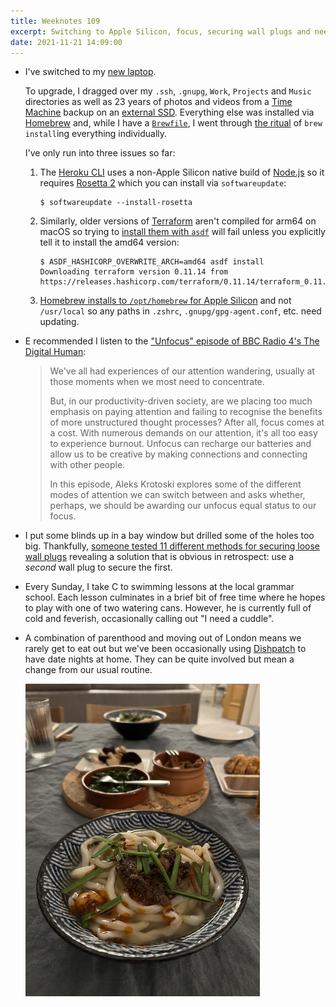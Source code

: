 ```yaml
---
title: Weeknotes 109
excerpt: Switching to Apple Silicon, focus, securing wall plugs and needing a cuddle.
date: 2021-11-21 14:09:00
---
```

-   I've switched to my [new laptop](https://www.apple.com/uk/macbook-pro-14-and-16/).

    To upgrade, I dragged over my `.ssh`, `.gnupg`, `Work`, `Projects` and `Music` directories as well as 23 years of photos and videos from a [Time Machine](https://support.apple.com/en-us/HT201250) backup on an [external SSD](https://www.samsung.com/semiconductor/minisite/ssd/product/portable/t5/). Everything else was installed via [Homebrew](https://brew.sh) and, while I have a [`Brewfile`](https://github.com/Homebrew/homebrew-bundle), I went through [the ritual](https://konmari.com/marie-kondo-rules-of-tidying-sparks-joy/) of `brew install`ing everything individually.

    I've only run into three issues so far:

    1.  The [Heroku CLI](https://devcenter.heroku.com/articles/heroku-cli#apple-silicon-issues) uses a non-Apple Silicon native build of [Node.js](https://nodejs.org/en/) so it requires [Rosetta 2](https://support.apple.com/en-us/HT211861) which you can install via `softwareupdate`:

        ```console
        $ softwareupdate --install-rosetta
        ```

    2.  Similarly, older versions of [Terraform](https://www.terraform.io) aren't compiled for arm64 on macOS so trying to [install them with `asdf`](https://github.com/asdf-community/asdf-hashicorp) will fail unless you explicitly tell it to install the amd64 version:

        ```console
        $ ASDF_HASHICORP_OVERWRITE_ARCH=amd64 asdf install
        Downloading terraform version 0.11.14 from https://releases.hashicorp.com/terraform/0.11.14/terraform_0.11.14_darwin_amd64.zip
        ```

    3.  [Homebrew installs to `/opt/homebrew` for Apple Silicon](https://docs.brew.sh/Installation) and not `/usr/local` so any paths in `.zshrc`, `.gnupg/gpg-agent.conf`, etc. need updating.

-   E recommended I listen to the ["Unfocus" episode of BBC Radio 4's The Digital Human](https://www.bbc.co.uk/programmes/m00114h7):

    > We've all had experiences of our attention wandering, usually at those moments when we most need to concentrate.
    >
    > But, in our productivity-driven society, are we placing too much emphasis on paying attention and failing to recognise the benefits of more unstructured thought processes? After all, focus comes at a cost. With numerous demands on our attention, it's all too easy to experience burnout. Unfocus can recharge our batteries and allow us to be creative by making connections and connecting with other people.
    >
    > In this episode, Aleks Krotoski explores some of the different modes of attention we can switch between and asks whether, perhaps, we should be awarding our unfocus equal status to our focus.

-   I put some blinds up in a bay window but drilled some of the holes too big. Thankfully, [someone tested 11 different methods for securing loose wall plugs](https://youtu.be/pxD9mLqhuSc) revealing a solution that is obvious in retrospect: use a _second_ wall plug to secure the first.

-   Every Sunday, I take C to swimming lessons at the local grammar school. Each lesson culminates in a brief bit of free time where he hopes to play with one of two watering cans. However, he is currently full of cold and feverish, occasionally calling out "I need a cuddle".

-   A combination of parenthood and moving out of London means we rarely get to eat out but we've been occasionally using [Dishpatch](https://www.dishpatch.co.uk) to have date nights at home. They can be quite involved but mean a change from our usual routine.

    <p class="center"><img src="/i/dishpatch.jpg" width="375" height="500" alt="" /></p>
